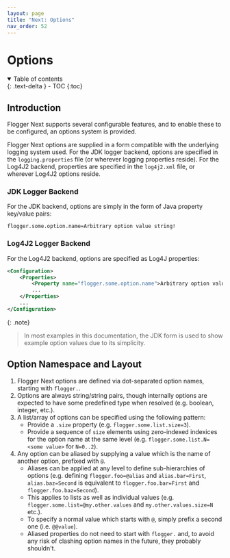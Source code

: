 ```yaml
---
layout: page
title: "Next: Options"
nav_order: 52
---
```


# Options

<details open markdown="block">
  <summary>
    Table of contents
  </summary>
  {: .text-delta }
- TOC
{:toc}
</details>

## Introduction

Flogger Next supports several configurable features, and to enable these to be configured, an
options system is provided.

Flogger Next options are supplied in a form compatible with the underlying logging system used. For
the JDK logger backend, options are specified in the `logging.properties` file (or wherever logging
properties reside). For the Log4J2 backend, properties are specified in the `log4j2.xml` file, or
wherever Log4J2 options reside.

### JDK Logger Backend

For the JDK backend, options are simply in the form of Java property key/value pairs:

```properties
flogger.some.option.name=Arbitrary option value string!
```

### Log4J2 Logger Backend

For the Log4J2 backend, options are specified as Log4J properties:

<!-- @formatter:off -->
```xml
<Configuration>
    <Properties>
        <Property name="flogger.some.option.name">Arbitrary option value string!</Property>
        ...
    </Properties>
    ...
</Configuration>
```
<!-- @formatter:on -->

{: .note}
> In most examples in this documentation, the JDK form is used to show example option values due
> to its simplicity.

## Option Namespace and Layout

1. Flogger Next options are defined via dot-separated option names, starting with `flogger.`.
2. Options are always string/string pairs, though internally options are expected to have some
   predefined type when resolved (e.g. boolean, integer, etc.).
3. A list/array of options can be specified using the following pattern:
    * Provide a `.size` property (e.g. `flogger.some.list.size=3`).
    * Provide a sequence of `size` elements using zero-indexed indexices for the option name at the
      same level (e.g. `flogger.some.list.N=<some value>` for `N=0..2`).
4. Any option can be aliased by supplying a value which is the name of another option, prefixed
   with `@`.
    * Aliases can be applied at any level to define sub-hierarchies of options (e.g.
      defining `flogger.foo=@alias` and `alias.bar=First`, `alias.baz=Second` is equivalent
      to `flogger.foo.bar=First` and `flogger.foo.baz=Second`).
    * This applies to lists as well as individual values (e.g. `flogger.some.list=@my.other.values`
      and `my.other.values.size=N` etc.).
   * To specify a normal value which starts with `@`, simply prefix a second one (i.e. `@@value`).
   * Aliased properties do not need to start with `flogger.` and, to avoid any risk of clashing
      option names in the future, they probably shouldn't.
